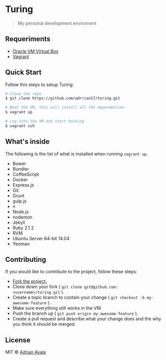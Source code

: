 # Turing
> My personal development enviroment

## Requeriments
- [Oracle VM Virtual Box](https://www.virtualbox.org/)
- [Vagrant](http://www.vagrantup.com/)

## Quick Start
Follow this steps to setup Turing:

```bash
# Clone the repo
$ git clone https://github.com/adrrian17/turing.git

# Boot the VM, this will install all the dependencies
$ vagrant up

# Log into the VM and start hacking
$ vagrant ssh
```

## What's inside
The following is the list of what is installed when running ```vagrant up```.

- Bower
- Bundler
- CoffeeScript
- Docker
- Express.js
- Git
- Grunt
- gulp.js
- n
- Node.js
- nodemon
- Jekyll
- Ruby 2.1.2
- RVM
- Ubuntu Server 64-bit 14.04
- Yeoman

## Contributing
If you would like to contribute to the project, follow these steps:

- [Fork the project.](https://github.com/adrrian17/turing/fork)
- Clone down your fork ( ```git clone git@github.com:<username>/turing.git``` ).
- Create a topic branch to contain your change ( ```git checkout -b my-awesome-feature``` ).
- Make sure everything still works in the VM.
- Push the branch up ( ```git push origin my-awesome-feature``` ).
- Create a pull request and describe what your change does and the why you think it should be merged.

## License

MIT © [Adrian Ayala](http://adrianayala.mx)
